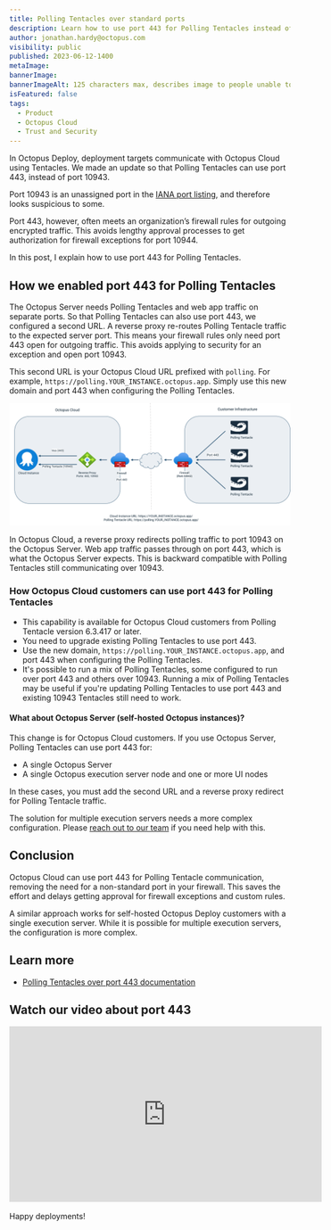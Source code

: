 ```yaml
---
title: Polling Tentacles over standard ports
description: Learn how to use port 443 for Polling Tentacles instead of the non-standard 10943. 
author: jonathan.hardy@octopus.com
visibility: public
published: 2023-06-12-1400
metaImage: 
bannerImage: 
bannerImageAlt: 125 characters max, describes image to people unable to see it.
isFeatured: false
tags: 
  - Product
  - Octopus Cloud
  - Trust and Security
---
```


In Octopus Deploy, deployment targets communicate with Octopus Cloud using Tentacles. We made an update so that Polling Tentacles can use port 443, instead of port 10943. 

Port 10943 is an unassigned port in the [IANA port listing](https://www.iana.org/assignments/service-names-port-numbers/service-names-port-numbers.xhtml?&page=120), and therefore looks suspicious to some. 

Port 443, however, often meets an organization’s firewall rules for outgoing encrypted traffic. This avoids lengthy approval processes to get authorization for firewall exceptions for port 10944. 

In this post, I explain how to use port 443 for Polling Tentacles.

## How we enabled port 443 for Polling Tentacles

The Octopus Server needs Polling Tentacles and web app traffic on separate ports. So that Polling Tentacles can also use port 443, we configured a second URL. A reverse proxy re-routes Polling Tentacle traffic to the expected server port. This means your firewall rules only need port 443 open for outgoing traffic. This avoids applying to security for an exception and open port 10943.

This second URL is your Octopus Cloud URL prefixed with `polling`. For example, `https://polling.YOUR_INSTANCE.octopus.app`. Simply use this new domain and port 443 when configuring the Polling Tentacles.

![Polling tentacles configured to use second url and port 443. Traffic entering Octopus Cloud firewall on 443 and redirected to port 10943 on Octopus Server](oc-polling-tentacles-over-443.png "width=500")

In Octopus Cloud, a reverse proxy redirects polling traffic to port 10943 on the Octopus Server. Web app traffic passes through on port 443, which is what the Octopus Server expects. This is backward compatible with Polling Tentacles still communicating over 10943.

### How Octopus Cloud customers can use port 443 for Polling Tentacles

- This capability is available for Octopus Cloud customers from Polling Tentacle version 6.3.417 or later. 
- You need to upgrade existing Polling Tentacles to use port 443. 
- Use the new domain, `https://polling.YOUR_INSTANCE.octopus.app`, and port 443 when configuring the Polling Tentacles.
- It's possible to run a mix of Polling Tentacles, some configured to run over port 443 and others over 10943. Running a mix of Polling Tentacles may be useful if you're updating Polling Tentacles to use port 443 and existing 10943 Tentacles still need to work.

#### What about Octopus Server (self-hosted Octopus instances)?

This change is for Octopus Cloud customers. If you use Octopus Server, Polling Tentacles can use port 443 for:

- A single Octopus Server
- A single Octopus execution server node and one or more UI nodes 

In these cases, you must add the second URL and a reverse proxy redirect for Polling Tentacle traffic.

The solution for multiple execution servers needs a more complex configuration. Please [reach out to our team](mailto:customersuccess@octopus.com) if you need help with this.

## Conclusion

Octopus Cloud can use port 443 for Polling Tentacle communication, removing the need for a non-standard port in your firewall. This saves the effort and delays getting approval for firewall exceptions and custom rules.

A similar approach works for self-hosted Octopus Deploy customers with a single execution server. While it is possible for multiple execution servers, the configuration is more complex.

## Learn more

- [Polling Tentacles over port 443 documentation](https://octopus.com/docs/infrastructure/deployment-targets/tentacle/polling-tentacles-over-port-443)


## Watch our video about port 443

<iframe width="560" height="315" src="https://www.youtube.com/embed/a4yeAwWwXi8" title="YouTube video player" frameborder="0" allow="accelerometer; autoplay; clipboard-write; encrypted-media; gyroscope; picture-in-picture" allowfullscreen></iframe>


Happy deployments!